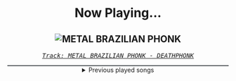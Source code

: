 <div align="center"> 
<h1>Now Playing...</h1>

![METAL BRAZILIAN PHONK](https://i.scdn.co/image/ab67616d00001e0289239bd366b39fb0e8713cc8)
--
_<samp><a href="https://open.spotify.com/track/4HN5D24toedkL5wuP7l8s0">Track: METAL BRAZILIAN PHONK - DEATHPHONK</a></samp>_

<div style="border: 1px #4B5054 solid"></div>
<details>
  <summary>
    Previous played songs
  </summary>
  <table>
    <thead>
      <tr>
        <th>
          Artist
        </th>
        <th>
          Song
        </th>
        <th>
          Link
        </th>
      </tr>
    </thead>
    <tbody>
      <tr><td>DEATHPHONK</td><td>METAL BRAZILIAN PHONK</td><td><a href="https://open.spotify.com/track/4HN5D24toedkL5wuP7l8s0">https://open.spotify.com/track/4HN5D24toedkL5wuP7l8s0</a></td></tr><tr><td>DEATHPHONK</td><td>METAL BRAZILIAN PHONK</td><td><a href="https://open.spotify.com/track/4HN5D24toedkL5wuP7l8s0">https://open.spotify.com/track/4HN5D24toedkL5wuP7l8s0</a></td></tr><tr><td>Seeing Things</td><td>Switchblade</td><td><a href="https://open.spotify.com/track/2XWitdTHchAFEK0pi7nZc3">https://open.spotify.com/track/2XWitdTHchAFEK0pi7nZc3</a></td></tr><tr><td>Ironmouse</td><td>Anarchy</td><td><a href="https://open.spotify.com/track/3XxICtgWrk0kE4ROjhQlnz">https://open.spotify.com/track/3XxICtgWrk0kE4ROjhQlnz</a></td></tr><tr><td>Ironmouse</td><td>Anarchy</td><td><a href="https://open.spotify.com/track/3XxICtgWrk0kE4ROjhQlnz">https://open.spotify.com/track/3XxICtgWrk0kE4ROjhQlnz</a></td></tr><tr><td>Orbit Culture</td><td>From The Inside</td><td><a href="https://open.spotify.com/track/6ROHkoMA1RohwSGFgnEQzI">https://open.spotify.com/track/6ROHkoMA1RohwSGFgnEQzI</a></td></tr><tr><td>Orbit Culture</td><td>From The Inside</td><td><a href="https://open.spotify.com/track/6ROHkoMA1RohwSGFgnEQzI">https://open.spotify.com/track/6ROHkoMA1RohwSGFgnEQzI</a></td></tr><tr><td>Orbit Culture</td><td>Mute the Silent - Bonus Track</td><td><a href="https://open.spotify.com/track/0URMI6OPxQYr2EkwF88wpA">https://open.spotify.com/track/0URMI6OPxQYr2EkwF88wpA</a></td></tr><tr><td>Orbit Culture</td><td>The Shadowing</td><td><a href="https://open.spotify.com/track/7lDf612xoz1e48gD619dXV">https://open.spotify.com/track/7lDf612xoz1e48gD619dXV</a></td></tr><tr><td>Orbit Culture</td><td>The Shadowing</td><td><a href="https://open.spotify.com/track/7lDf612xoz1e48gD619dXV">https://open.spotify.com/track/7lDf612xoz1e48gD619dXV</a></td></tr><tr><td>Orbit Culture</td><td>Nensha</td><td><a href="https://open.spotify.com/track/77TE7ljzhIcKrUpXDQLN7Q">https://open.spotify.com/track/77TE7ljzhIcKrUpXDQLN7Q</a></td></tr><tr><td>Orbit Culture</td><td>A Sailor's Tale</td><td><a href="https://open.spotify.com/track/62inNEs5ZNyJ2NhwVI1MUl">https://open.spotify.com/track/62inNEs5ZNyJ2NhwVI1MUl</a></td></tr><tr><td>Orbit Culture</td><td>Behold</td><td><a href="https://open.spotify.com/track/29SEBqqd706SKMayD0Ag6T">https://open.spotify.com/track/29SEBqqd706SKMayD0Ag6T</a></td></tr><tr><td>Orbit Culture</td><td>Redfog</td><td><a href="https://open.spotify.com/track/24iBRrfYfUjhq8dhBLTQwm">https://open.spotify.com/track/24iBRrfYfUjhq8dhBLTQwm</a></td></tr><tr><td>Orbit Culture</td><td>Strangler</td><td><a href="https://open.spotify.com/track/0345Z4kkjvOGZRvZMo5Vqd">https://open.spotify.com/track/0345Z4kkjvOGZRvZMo5Vqd</a></td></tr><tr><td>Dark Divine</td><td>Terrifier</td><td><a href="https://open.spotify.com/track/39NTWF1hSXgDJb0ZeejsMw">https://open.spotify.com/track/39NTWF1hSXgDJb0ZeejsMw</a></td></tr><tr><td>Dark Divine</td><td>Terrifier</td><td><a href="https://open.spotify.com/track/39NTWF1hSXgDJb0ZeejsMw">https://open.spotify.com/track/39NTWF1hSXgDJb0ZeejsMw</a></td></tr><tr><td>Riot City</td><td>Burn the Night</td><td><a href="https://open.spotify.com/track/4WfOALlN54z9keukpld1MI">https://open.spotify.com/track/4WfOALlN54z9keukpld1MI</a></td></tr><tr><td>Jonathan Young</td><td>Valhalla Calling</td><td><a href="https://open.spotify.com/track/6cIVpPzI7Z3wYnh9VTv6pG">https://open.spotify.com/track/6cIVpPzI7Z3wYnh9VTv6pG</a></td></tr><tr><td>Jonathan Young</td><td>Valhalla Calling</td><td><a href="https://open.spotify.com/track/6cIVpPzI7Z3wYnh9VTv6pG">https://open.spotify.com/track/6cIVpPzI7Z3wYnh9VTv6pG</a></td></tr>
    </tbody>
  </table>
</details>

</div>
